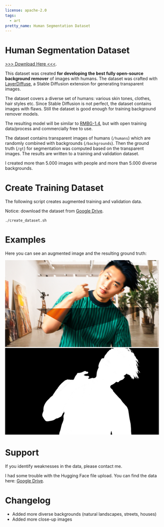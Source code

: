 ```yaml
---
license: apache-2.0
tags:
  - art
pretty_name: Human Segmentation Dataset
---
```


# Human Segmentation Dataset

[>>> Download Here <<<](https://drive.google.com/drive/folders/1K1lK6nSoaQ7PLta-bcfol3XSGZA1b9nt?usp=drive_link).

This dataset was created **for developing the best fully open-source background remover** of images with humans.
The dataset was crafted with [LayerDiffuse](https://github.com/layerdiffusion/LayerDiffuse), a Stable Diffusion extension for generating transparent images.

The dataset covers a diverse set of humans: various skin tones, clothes, hair styles etc.
Since Stable Diffusion is not perfect, the dataset contains images with flaws. Still the dataset is good enough for training background remover models.

The resulting model will be similar to [RMBG-1.4](https://huggingface.co/briaai/RMBG-1.4), but with open training data/process and commercially free to use.

The dataset contains transparent images of humans (`/humans`) which are randomly combined with backgrounds (`/backgrounds`). Then the ground truth (`/gt`) for segmentation was computed based on the transparent images. The results are written to a training and validation dataset.

I created more than 5.000 images with people and more than 5.000 diverse backgrounds.

# Create Training Dataset

The following script creates augmented training and validation data.

Notice: download the dataset from [Google Drive](https://drive.google.com/drive/folders/1K1lK6nSoaQ7PLta-bcfol3XSGZA1b9nt?usp=drive_link).

```
./create_dataset.sh
```

# Examples

Here you can see an augmented image and the resulting ground truth:

![](example_image.png)
![](example_ground_truth.png)

# Support

If you identify weaknesses in the data, please contact me.

I had some trouble with the Hugging Face file upload. You can find the data here: [Google Drive](https://drive.google.com/drive/folders/1K1lK6nSoaQ7PLta-bcfol3XSGZA1b9nt?usp=drive_link).

# Changelog

- Added more diverse backgrounds (natural landscapes, streets, houses)
- Added more close-up images
